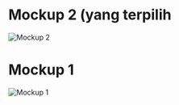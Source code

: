 # Mockup 2 (yang terpilih
![Mockup 2](./doc/Mockup_2(terpilih).jpg)

# Mockup 1
![Mockup 1](./doc/Mockup_1.jpg)
